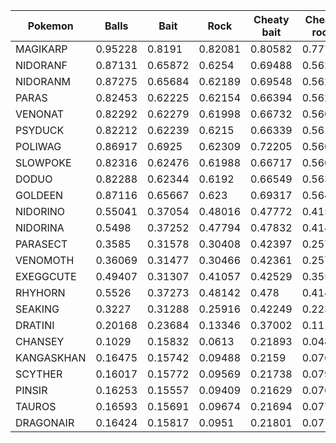 | Pokemon      | Balls        | Bait         | Rock         | Cheaty bait  | Cheaty rock  |
|--------------|--------------|--------------|--------------|--------------|--------------|
| MAGIKARP     | 0.95228      | 0.8191       | 0.82081      | 0.80582      | 0.77798      |
| NIDORANF     | 0.87131      | 0.65872      | 0.6254       | 0.69488      | 0.56256      |
| NIDORANM     | 0.87275      | 0.65684      | 0.62189      | 0.69548      | 0.5628       |
| PARAS        | 0.82453      | 0.62225      | 0.62154      | 0.66394      | 0.5623       |
| VENONAT      | 0.82292      | 0.62279      | 0.61998      | 0.66732      | 0.56037      |
| PSYDUCK      | 0.82212      | 0.62239      | 0.6215       | 0.66339      | 0.56192      |
| POLIWAG      | 0.86917      | 0.6925       | 0.62309      | 0.72205      | 0.56072      |
| SLOWPOKE     | 0.82316      | 0.62476      | 0.61988      | 0.66717      | 0.56057      |
| DODUO        | 0.82288      | 0.62344      | 0.6192       | 0.66549      | 0.56344      |
| GOLDEEN      | 0.87116      | 0.65667      | 0.623        | 0.69317      | 0.5642       |
| NIDORINO     | 0.55041      | 0.37054      | 0.48016      | 0.47772      | 0.41526      |
| NIDORINA     | 0.5498       | 0.37252      | 0.47794      | 0.47832      | 0.41478      |
| PARASECT     | 0.3585       | 0.31578      | 0.30408      | 0.42397      | 0.25783      |
| VENOMOTH     | 0.36069      | 0.31477      | 0.30466      | 0.42361      | 0.25703      |
| EXEGGCUTE    | 0.49407      | 0.31307      | 0.41057      | 0.42529      | 0.3558       |
| RHYHORN      | 0.5526       | 0.37273      | 0.48142      | 0.478        | 0.41432      |
| SEAKING      | 0.3227       | 0.31288      | 0.25916      | 0.42249      | 0.22368      |
| DRATINI      | 0.20168      | 0.23684      | 0.13346      | 0.37002      | 0.1112       |
| CHANSEY      | 0.1029       | 0.15832      | 0.0613       | 0.21893      | 0.0485       |
| KANGASKHAN   | 0.16475      | 0.15742      | 0.09488      | 0.2159       | 0.07679      |
| SCYTHER      | 0.16017      | 0.15772      | 0.09569      | 0.21738      | 0.07928      |
| PINSIR       | 0.16253      | 0.15557      | 0.09409      | 0.21629      | 0.07602      |
| TAUROS       | 0.16593      | 0.15691      | 0.09674      | 0.21694      | 0.07787      |
| DRAGONAIR    | 0.16424      | 0.15817      | 0.0951       | 0.21801      | 0.07753      |
